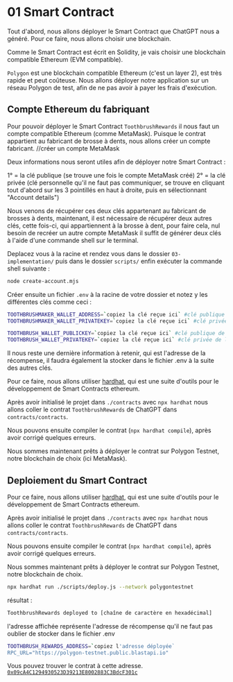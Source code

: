 # 01 Smart Contract

Tout d'abord, nous allons déployer le Smart Contract que ChatGPT nous a généré.
Pour ce faire, nous allons choisir une blockchain.

Comme le Smart Contract est écrit en Solidity, je vais choisir une blockchain compatible Ethereum (EVM compatible).

`Polygon` est une blockchain compatible Ethereum (c'est un layer 2), est très rapide et peut coûteuse.
Nous allons déployer notre application sur un réseau Polygon de test, afin de ne pas avoir à payer les frais d'exécution.

## Compte Ethereum du fabriquant

Pour pouvoir déployer le Smart Contract `ToothbrushRewards` il nous faut un compte compatible Ethereum (comme MetaMask).
Puisque le contrat appartient au fabricant de brosse à dents, nous allons créer un compte fabricant. //créer un compte MetaMask

Deux informations nous seront utiles afin de déployer notre Smart Contract :

1° = la clé publique (se trouve une fois le compte MetaMask créé)
2° = la clé privée (clé personnelle qu'il ne faut pas communiquer, se trouve en cliquant tout d'abord sur les 3 pointillés en haut à droite, puis en sélectionnant "Account details")

Nous venons de récupérer ces deux clés appartenant au fabricant de brosses à dents, maintenant, il est nécessaire de récupérer deux autres clés, cette fois-ci, qui appartiennent à la brosse à dent, pour faire cela, nul besoin de recréer un autre compte MetaMask il suffit de générer deux clés à l'aide d'une commande shell sur le terminal.

Deplacez vous à la racine et rendez vous dans le dossier `03-implementation/` puis dans le dossier `scripts/` enfin exécuter la commande shell suivante :

```sh
node create-account.mjs
```

Créer ensuite un fichier `.env` à la racine de votre dossier et notez y les différentes clés comme ceci :

```sh
TOOTHBRUSHMAKER_WALLET_ADDRESS=`copiez la clé reçue ici` #clé publique du fabricant
TOOTHBRUSHMAKER_WALLET_PRIVATEKEY=`copiez la clé reçue ici` #clé privée du fabricant

TOOTHBRUSH_WALLET_PUBLICKEY=`copiez la clé reçue ici` #clé publique de la brosse à dents
TOOTHBRUSH_WALLET_PRIVATEKEY=`copiez la clé reçue ici` #clé privée de la brosse à dents
```


Il nous reste une dernière information à retenir, qui est l'adresse de la récompense, il faudra également la stocker dans le fichier .env à la suite des autres clés.

Pour ce faire, nous allons utiliser [hardhat](https://hardhat.org/), qui est une suite d'outils pour le développement de Smart Contracts ethereum.

Après avoir initialisé le projet dans `./contracts` avec `npx hardhat` nous allons coller le contrat `ToothbrushRewards` de ChatGPT dans `contracts/contracts`.

Nous pouvons ensuite compiler le contrat (`npx hardhat compile`), après avoir corrigé quelques erreurs.

Nous sommes maintenant prêts à déployer le contrat sur Polygon Testnet, notre blockchain de choix (ici MetaMask).



## Deploiement du Smart Contract

Pour ce faire, nous allons utiliser [hardhat](https://hardhat.org/), qui est une suite d'outils pour le développement de Smart Contracts ethereum.

Après avoir initialisé le projet dans `./contracts` avec `npx hardhat` nous allons coller le contrat `ToothbrushRewards` de ChatGPT dans `contracts/contracts`.

Nous pouvons ensuite compiler le contrat (`npx hardhat compile`), après avoir corrigé quelques erreurs.

Nous sommes maintenant prêts à déployer le contrat sur Polygon Testnet, notre blockchain de choix.

```sh
npx hardhat run ./scripts/deploy.js --network polygontestnet
```

résultat :
```sh
ToothbrushRewards deployed to [chaîne de caractère en hexadécimal]
```

l'adresse affichée représente l'adresse de récompense qu'il ne faut pas oublier de stocker dans le fichier .env

```sh
TOOTHBRUSH_REWARDS_ADDRESS=`copiez l'adresse déployée`
RPC_URL="https://polygon-testnet.public.blastapi.io"
```

Vous pouvez trouver le contrat à cette adresse. [`0x09cA4C1294930523D39213E8002883C3BdcF301c`](https://mumbai.polygonscan.com/address/0x09cA4C1294930523D39213E8002883C3BdcF301c)
